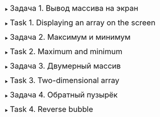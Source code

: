 <details>
<summary><font size="+2">Задача 1. Вывод массива на экран</font></summary>

### Описание
Напишите программу, которая создаёт массив целых чисел на 10 элементов и выводит на экран все элементы массива через запятую и пробел (`,`). Числа для заполнения массива придумайте сами.

<details>
<summary><font size="+1">Пример работы программы</font></summary>

```
1, 2, 3, 4, 5, 6, 7, 8, 9, 10
```
</details>
</details>
<br>

<details>
<summary><font size="+2">Task 1. Displaying an array on the screen</font></summary>

### Description
Write a program that creates a 10-element array of integers and displays all the elements of the array separated by commas and spaces (`,`). Come up with the numbers to fill the array yourself.

<details>
<summary><font size="+1">Example of program operation</font></summary>

```
1, 2, 3, 4, 5, 6, 7, 8, 9, 10
```
</details>
</details>
<br>

<details>
<summary><font size="+2">Задача 2. Максимум и минимум</font></summary>

### Описание
Напишите программу, которая создаёт массив целых чисел на 10 элементов, выводит на экран все элементы массива, находит минимальный и максимальный элементы массива и выводит их на экран. Числа для заполнения массива придумайте сами.

<details>
<summary><font size="+1">Пример работы программы</font></summary>

```
Массив: 1 2 3 4 5 6 7 8 9 10
Минимальный элемент: 1
Максимальный элемент: 10
```
</details>
</details>
<br>

<details>
<summary><font size="+2">Task 2. Maximum and minimum</font></summary>

### Description
Write a program that creates a 10-element array of integers, displays all the elements of the array, finds the minimum and maximum elements of the array, and displays them on the screen. Come up with the numbers to fill the array yourself.

<details>
<summary><font size="+1">Example of program operation</font></summary>

```
Array: 1 2 3 4 5 6 7 8 9 10
Minimum element: 1
Maximum element: 10
```
</details>
</details>
<br>

<details>
<summary><font size="+2">Задача 3. Двумерный массив</font></summary>

### Описание
Напишите программу, которая создаёт и инициализирует двумерный массив целых чисел размерностью 3х6, выводит на экран все элементы массива в виде таблички, находит индексы минимального и максимального элементов массива и выводит их на экран. Числа для заполнения массива придумайте сами.

Чтобы элементы массива выводились равномерно, внутри одной строчки разделяйте их символом табуляции `\t` вместо пробела. 

<details>
<summary><font size="+1">Пример работы программы</font></summary>

```
Массив:
1  2  3  4  5  6
7  8  9  10 11 12
13 14 15 16 17 18
Индекс минимального элемента: 0 0
Индекс максимального элемента: 2 5
```
</details>
</details>
<br>

<details>
<summary><font size="+2">Task 3. Two-dimensional array</font></summary>

### Description
Write a program that creates and initializes a two-dimensional 3x6 array of integers, displays all the elements of the array in the form of a table, finds the indices of the minimum and maximum elements of the array and displays them on the screen. Come up with the numbers to fill the array yourself.

To ensure that array elements are displayed evenly, within one line, separate them with a tab character `\t` instead of a space.

<details>
<summary><font size="+1">Example of program operation</font></summary>

```
Array:
1 2 3 4 5 6
7 8 9 10 11 12
13 14 15 16 17 18
Minimum element index: 0 0
Maximum element index: 2 5
```
</details>
</details>
<br>

<details>
<summary><font size="+2">Задача 4. Обратный пузырёк</font></summary>

### Описание
Напишите программу, которая создаёт и инициализирует неупорядоченный массив целых чисел на 10 элементов и сортирует его пузырьком в обратную сторону.

В обычной сортировке пузырьком после первой итерации самый большой элемент массива оказывается в конце массива, после второй итерации второй по максимальности значения элемент оказывается в массиве предпоследним и так далее. В самом конце получается, что самый маленький элемент массива стоит в начале массива.

Сортировка пузырьком в обратную сторону предполагает обратный механизм — после первой итерации самый маленький элемент массива оказывается в начале массива, после второй итерации второй по минимальности элемент оказывается вторым по счёту в массиве и так далее.

На экран необходимо вывести массив до сортировки и массив после сортировки. Числа для заполнения массива придумайте сами.

<details>
<summary><font size="+1">Пример работы программы</font></summary>

```
Массив до сортировки: 10 3 4 1 8 9 7 2 6 5
Массив после сортировки: 1 2 3 4 5 6 7 8 9 10
```
</details>
</details>
<br>

<details>
<summary><font size="+2">Task 4. Reverse bubble</font></summary>

### Description
Write a program that creates and initializes an unordered 10-element array of integers and reverse bubble sorts it.

In regular bubble sort, after the first iteration, the largest element of the array ends up at the end of the array, after the second iteration, the second-largest element ends up next to last in the array, and so on. At the very end, it turns out that the smallest element of the array is at the beginning of the array.

Reverse bubble sort assumes the opposite mechanism - after the first iteration, the smallest element of the array is at the beginning of the array, after the second iteration, the second smallest element is the second in the array, and so on.

You need to display the array before sorting and the array after sorting. Come up with the numbers to fill the array yourself.

<details>
<summary><font size="+1">Example of program operation</font></summary>

```
Array before sorting: 10 3 4 1 8 9 7 2 6 5
Array after sorting: 1 2 3 4 5 6 7 8 9 10
```
</details>
</details>
<br>